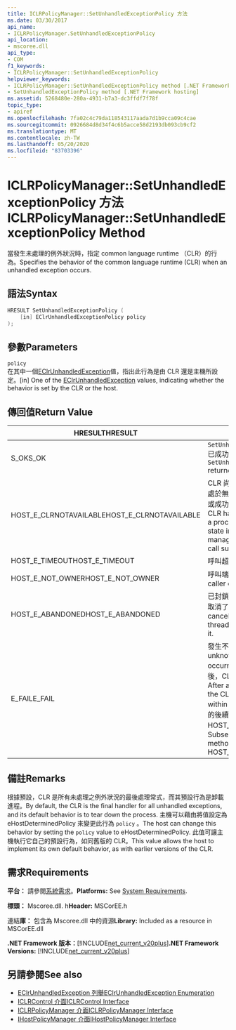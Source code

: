 ```yaml
---
title: ICLRPolicyManager::SetUnhandledExceptionPolicy 方法
ms.date: 03/30/2017
api_name:
- ICLRPolicyManager.SetUnhandledExceptionPolicy
api_location:
- mscoree.dll
api_type:
- COM
f1_keywords:
- ICLRPolicyManager::SetUnhandledExceptionPolicy
helpviewer_keywords:
- ICLRPolicyManager::SetUnhandledExceptionPolicy method [.NET Framework hosting]
- SetUnhandledExceptionPolicy method [.NET Framework hosting]
ms.assetid: 5268480e-280a-4931-b7a3-dc3ffdf7f78f
topic_type:
- apiref
ms.openlocfilehash: 7fa02c4c79da118543117aada7d1b9cca09c4cae
ms.sourcegitcommit: 0926684d8d34f4c6b5acce58d2193db093cb9cf2
ms.translationtype: MT
ms.contentlocale: zh-TW
ms.lasthandoff: 05/20/2020
ms.locfileid: "83703396"
---
```

# <a name="iclrpolicymanagersetunhandledexceptionpolicy-method"></a><span data-ttu-id="df000-102">ICLRPolicyManager::SetUnhandledExceptionPolicy 方法</span><span class="sxs-lookup"><span data-stu-id="df000-102">ICLRPolicyManager::SetUnhandledExceptionPolicy Method</span></span>
<span data-ttu-id="df000-103">當發生未處理的例外狀況時，指定 common language runtime （CLR）的行為。</span><span class="sxs-lookup"><span data-stu-id="df000-103">Specifies the behavior of the common language runtime (CLR) when an unhandled exception occurs.</span></span>  
  
## <a name="syntax"></a><span data-ttu-id="df000-104">語法</span><span class="sxs-lookup"><span data-stu-id="df000-104">Syntax</span></span>  
  
```cpp  
HRESULT SetUnhandledExceptionPolicy (  
    [in] EClrUnhandledExceptionPolicy policy  
);  
```  
  
## <a name="parameters"></a><span data-ttu-id="df000-105">參數</span><span class="sxs-lookup"><span data-stu-id="df000-105">Parameters</span></span>  
 `policy`  
 <span data-ttu-id="df000-106">在其中一個[EClrUnhandledException](eclrunhandledexception-enumeration.md)值，指出此行為是由 CLR 還是主機所設定。</span><span class="sxs-lookup"><span data-stu-id="df000-106">[in] One of the [EClrUnhandledException](eclrunhandledexception-enumeration.md) values, indicating whether the behavior is set by the CLR or the host.</span></span>  
  
## <a name="return-value"></a><span data-ttu-id="df000-107">傳回值</span><span class="sxs-lookup"><span data-stu-id="df000-107">Return Value</span></span>  
  
|<span data-ttu-id="df000-108">HRESULT</span><span class="sxs-lookup"><span data-stu-id="df000-108">HRESULT</span></span>|<span data-ttu-id="df000-109">說明</span><span class="sxs-lookup"><span data-stu-id="df000-109">Description</span></span>|  
|-------------|-----------------|  
|<span data-ttu-id="df000-110">S_OK</span><span class="sxs-lookup"><span data-stu-id="df000-110">S_OK</span></span>|<span data-ttu-id="df000-111">`SetUnhandledExceptionPolicy`已成功傳回。</span><span class="sxs-lookup"><span data-stu-id="df000-111">`SetUnhandledExceptionPolicy` returned successfully.</span></span>|  
|<span data-ttu-id="df000-112">HOST_E_CLRNOTAVAILABLE</span><span class="sxs-lookup"><span data-stu-id="df000-112">HOST_E_CLRNOTAVAILABLE</span></span>|<span data-ttu-id="df000-113">CLR 尚未載入進程中，或 CLR 處於無法執行 managed 程式碼或成功處理呼叫的狀態。</span><span class="sxs-lookup"><span data-stu-id="df000-113">The CLR has not been loaded into a process, or the CLR is in a state in which it cannot run managed code or process the call successfully.</span></span>|  
|<span data-ttu-id="df000-114">HOST_E_TIMEOUT</span><span class="sxs-lookup"><span data-stu-id="df000-114">HOST_E_TIMEOUT</span></span>|<span data-ttu-id="df000-115">呼叫超時。</span><span class="sxs-lookup"><span data-stu-id="df000-115">The call timed out.</span></span>|  
|<span data-ttu-id="df000-116">HOST_E_NOT_OWNER</span><span class="sxs-lookup"><span data-stu-id="df000-116">HOST_E_NOT_OWNER</span></span>|<span data-ttu-id="df000-117">呼叫端沒有擁有鎖定。</span><span class="sxs-lookup"><span data-stu-id="df000-117">The caller does not own the lock.</span></span>|  
|<span data-ttu-id="df000-118">HOST_E_ABANDONED</span><span class="sxs-lookup"><span data-stu-id="df000-118">HOST_E_ABANDONED</span></span>|<span data-ttu-id="df000-119">已封鎖的執行緒或光纖在等候時取消了事件。</span><span class="sxs-lookup"><span data-stu-id="df000-119">An event was canceled while a blocked thread or fiber was waiting on it.</span></span>|  
|<span data-ttu-id="df000-120">E_FAIL</span><span class="sxs-lookup"><span data-stu-id="df000-120">E_FAIL</span></span>|<span data-ttu-id="df000-121">發生不明的嚴重失敗。</span><span class="sxs-lookup"><span data-stu-id="df000-121">An unknown catastrophic failure occurred.</span></span> <span data-ttu-id="df000-122">在方法傳回 E_FAIL 之後，CLR 就無法在進程內使用。</span><span class="sxs-lookup"><span data-stu-id="df000-122">After a method returns E_FAIL, the CLR is no longer usable within the process.</span></span> <span data-ttu-id="df000-123">對裝載方法的後續呼叫會傳回 HOST_E_CLRNOTAVAILABLE。</span><span class="sxs-lookup"><span data-stu-id="df000-123">Subsequent calls to hosting methods return HOST_E_CLRNOTAVAILABLE.</span></span>|  
  
## <a name="remarks"></a><span data-ttu-id="df000-124">備註</span><span class="sxs-lookup"><span data-stu-id="df000-124">Remarks</span></span>  
 <span data-ttu-id="df000-125">根據預設，CLR 是所有未處理之例外狀況的最後處理常式，而其預設行為是卸載進程。</span><span class="sxs-lookup"><span data-stu-id="df000-125">By default, the CLR is the final handler for all unhandled exceptions, and its default behavior is to tear down the process.</span></span> <span data-ttu-id="df000-126">主機可以藉由將值設定為 eHostDeterminedPolicy 來變更此行為 `policy` 。</span><span class="sxs-lookup"><span data-stu-id="df000-126">The host can change this behavior by setting the `policy` value to eHostDeterminedPolicy.</span></span> <span data-ttu-id="df000-127">此值可讓主機執行它自己的預設行為，如同舊版的 CLR。</span><span class="sxs-lookup"><span data-stu-id="df000-127">This value allows the host to implement its own default behavior, as with earlier versions of the CLR.</span></span>  
  
## <a name="requirements"></a><span data-ttu-id="df000-128">需求</span><span class="sxs-lookup"><span data-stu-id="df000-128">Requirements</span></span>  
 <span data-ttu-id="df000-129">**平台：** 請參閱[系統需求](../../get-started/system-requirements.md)。</span><span class="sxs-lookup"><span data-stu-id="df000-129">**Platforms:** See [System Requirements](../../get-started/system-requirements.md).</span></span>  
  
 <span data-ttu-id="df000-130">**標頭：** Mscoree.dll. h</span><span class="sxs-lookup"><span data-stu-id="df000-130">**Header:** MSCorEE.h</span></span>  
  
 <span data-ttu-id="df000-131">連結**庫：** 包含為 Mscoree.dll 中的資源</span><span class="sxs-lookup"><span data-stu-id="df000-131">**Library:** Included as a resource in MSCorEE.dll</span></span>  
  
 <span data-ttu-id="df000-132">**.NET Framework 版本：**[!INCLUDE[net_current_v20plus](../../../../includes/net-current-v20plus-md.md)]</span><span class="sxs-lookup"><span data-stu-id="df000-132">**.NET Framework Versions:** [!INCLUDE[net_current_v20plus](../../../../includes/net-current-v20plus-md.md)]</span></span>  
  
## <a name="see-also"></a><span data-ttu-id="df000-133">另請參閱</span><span class="sxs-lookup"><span data-stu-id="df000-133">See also</span></span>

- [<span data-ttu-id="df000-134">EClrUnhandledException 列舉</span><span class="sxs-lookup"><span data-stu-id="df000-134">EClrUnhandledException Enumeration</span></span>](eclrunhandledexception-enumeration.md)
- [<span data-ttu-id="df000-135">ICLRControl 介面</span><span class="sxs-lookup"><span data-stu-id="df000-135">ICLRControl Interface</span></span>](iclrcontrol-interface.md)
- [<span data-ttu-id="df000-136">ICLRPolicyManager 介面</span><span class="sxs-lookup"><span data-stu-id="df000-136">ICLRPolicyManager Interface</span></span>](iclrpolicymanager-interface.md)
- [<span data-ttu-id="df000-137">IHostPolicyManager 介面</span><span class="sxs-lookup"><span data-stu-id="df000-137">IHostPolicyManager Interface</span></span>](ihostpolicymanager-interface.md)
